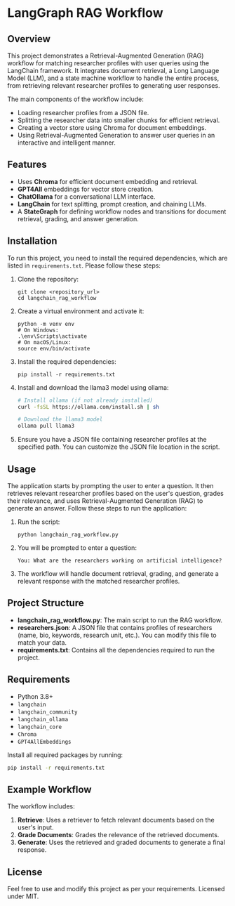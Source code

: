 # LangGraph RAG Workflow

## Overview
This project demonstrates a Retrieval-Augmented Generation (RAG) workflow for matching researcher profiles with user queries using the LangChain framework. It integrates document retrieval, a Long Language Model (LLM), and a state machine workflow to handle the entire process, from retrieving relevant researcher profiles to generating user responses.

The main components of the workflow include:
- Loading researcher profiles from a JSON file.
- Splitting the researcher data into smaller chunks for efficient retrieval.
- Creating a vector store using Chroma for document embeddings.
- Using Retrieval-Augmented Generation to answer user queries in an interactive and intelligent manner.

## Features
- Uses **Chroma** for efficient document embedding and retrieval.
- **GPT4All** embeddings for vector store creation.
- **ChatOllama** for a conversational LLM interface.
- **LangChain** for text splitting, prompt creation, and chaining LLMs.
- A **StateGraph** for defining workflow nodes and transitions for document retrieval, grading, and answer generation.

## Installation
To run this project, you need to install the required dependencies, which are listed in `requirements.txt`. Please follow these steps:

1. Clone the repository:
    ```
    git clone <repository_url>
    cd langchain_rag_workflow
    ```

2. Create a virtual environment and activate it:
    ```
    python -m venv env
    # On Windows:
    .\env\Scripts\activate
    # On macOS/Linux:
    source env/bin/activate
    ```

3. Install the required dependencies:
    ```
    pip install -r requirements.txt
    ```

4. Install and download the llama3 model using ollama:
    ```bash
    # Install ollama (if not already installed)
    curl -fsSL https://ollama.com/install.sh | sh
    
    # Download the llama3 model
    ollama pull llama3
    ```

5. Ensure you have a JSON file containing researcher profiles at the specified path. You can customize the JSON file location in the script.

## Usage
The application starts by prompting the user to enter a question. It then retrieves relevant researcher profiles based on the user's question, grades their relevance, and uses Retrieval-Augmented Generation (RAG) to generate an answer. Follow these steps to run the application:

1. Run the script:
    ```
    python langchain_rag_workflow.py
    ```

2. You will be prompted to enter a question:
    ```
    You: What are the researchers working on artificial intelligence?
    ```

3. The workflow will handle document retrieval, grading, and generate a relevant response with the matched researcher profiles.

## Project Structure
- **langchain_rag_workflow.py**: The main script to run the RAG workflow.
- **researchers.json**: A JSON file that contains profiles of researchers (name, bio, keywords, research unit, etc.). You can modify this file to match your data.
- **requirements.txt**: Contains all the dependencies required to run the project.

## Requirements
- Python 3.8+
- `langchain`
- `langchain_community`
- `langchain_ollama`
- `langchain_core`
- `Chroma`
- `GPT4AllEmbeddings`

Install all required packages by running:
```bash
pip install -r requirements.txt
```

## Example Workflow
The workflow includes:
1. **Retrieve**: Uses a retriever to fetch relevant documents based on the user's input.
2. **Grade Documents**: Grades the relevance of the retrieved documents.
3. **Generate**: Uses the retrieved and graded documents to generate a final response.

## License
Feel free to use and modify this project as per your requirements. Licensed under MIT.

